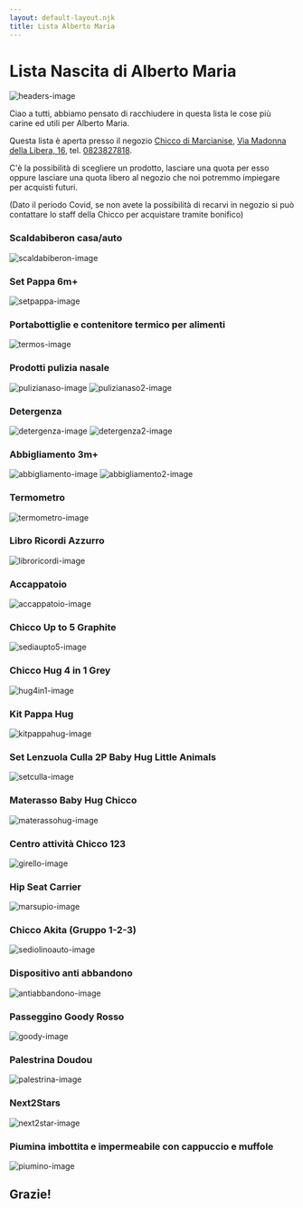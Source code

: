 ```yaml
---
layout: default-layout.njk
title: Lista Alberto Maria
---
```


# Lista Nascita di Alberto Maria

![](Images/header.png "headers-image")

Ciao a tutti, abbiamo pensato di racchiudere in questa lista le cose più carine ed utili per Alberto Maria.

Questa lista è aperta presso il negozio [Chicco di Marcianise](https://www.facebook.com/NegozioChiccoMarcianise), [Via Madonna della Libera, 16](https://www.google.com/maps/place/Negozio+Chicco+Marcianise/@41.0346538,14.3074377,15z/data=!4m5!3m4!1s0x0:0x38de232bf7249e60!8m2!3d41.0346538!4d14.3074377), tel. [0823827818](tel:0823827818).

C'è la possibilità di scegliere un prodotto, lasciare una quota per esso oppure lasciare una quota libero al negozio che noi potremmo impiegare per acquisti futuri.

(Dato il periodo Covid, se non avete la possibilità di recarvi in negozio si può contattare lo staff della Chicco per acquistare tramite bonifico)

### Scaldabiberon casa/auto

![](Images/image2.png "scaldabiberon-image")

### Set Pappa 6m+

![](Images/image1.png "setpappa-image")

### Portabottiglie e contenitore termico per alimenti

![](Images/image15.png "termos-image")

### Prodotti pulizia nasale

![](Images/image14.png "pulizianaso-image")
![](Images/image16.png "pulizianaso2-image")

### Detergenza

![](Images/image18.png "detergenza-image")
![](Images/image19.png "detergenza2-image")

### Abbigliamento 3m+

![](Images/image6.png "abbigliamento-image")
![](Images/image17.png "abbigliamento2-image")

### Termometro

![](Images/image9.png "termometro-image")

### Libro Ricordi Azzurro

![](Images/image10.png "libroricordi-image")

### Accappatoio

![](Images/image4.png "accappatoio-image")

### Chicco Up to 5 Graphite

![](Images/image11.png "sediaupto5-image")

### Chicco Hug 4 in 1 Grey

![](Images/image25.png "hug4in1-image")

### Kit Pappa Hug

![](Images/image8.png "kitpappahug-image")

### Set Lenzuola Culla 2P Baby Hug Little Animals

![](Images/image7.png "setculla-image")

### Materasso Baby Hug Chicco

![](Images/image8.png "materassohug-image")

### Centro attività Chicco 123

![](Images/image3.png "girello-image")

### Hip Seat Carrier

![](Images/image23.png "marsupio-image")

### Chicco Akita (Gruppo 1-2-3)

![](Images/image20.png "sediolinoauto-image")

### Dispositivo anti abbandono

![](Images/image13.png "antiabbandono-image")

### Passeggino Goody Rosso

![](Images/image22.png "goody-image")

### Palestrina Doudou

![](Images/image5.png "palestrina-image")

### Next2Stars

![](Images/image12.png "next2star-image")

### Piumina imbottita e impermeabile con cappuccio e muffole

![](Images/image26.png "piumino-image")

## Grazie!
